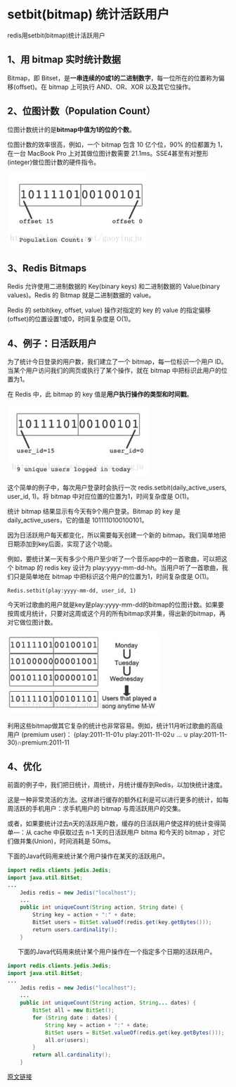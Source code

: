 # setbit(bitmap) 统计活跃用户

redis用setbit(bitmap)统计活跃用户

## 1、用 bitmap 实时统计数据

Bitmap，即 Bitset，是**一串连续的0或1的二进制数字**，每一位所在的位置称为偏移(offset)。在 bitmap 上可执行 AND、OR、XOR 以及其它位操作。

## 2、位图计数（Population Count）

位图计数统计的是**bitmap中值为1的位的个数**。

位图计数的效率很高，例如，一个 bitmap 包含 10 亿个位，90% 的位都置为 1，在一台 MacBook Pro 上对其做位图计数需要 21.1ms。SSE4甚至有对整形(integer)做位图计数的硬件指令。

![redisbitmap01](./image/redisbitmap01.png)

## 3、Redis Bitmaps

Redis 允许使用二进制数据的 Key(binary keys) 和二进制数据的 Value(binary values)。Redis 的 Bitmap 就是二进制数据的 value。

Redis 的 setbit(key, offset, value) 操作对指定的 key 的 value 的指定偏移(offset)的位置设置1或0，时间复杂度是 O(1)。

## 4、例子：日活跃用户

为了统计今日登录的用户数，我们建立了一个 bitmap，每一位标识一个用户 ID。当某个用户访问我们的网页或执行了某个操作，就在 bitmap 中把标识此用户的位置为1。

在 Redis 中，此 bitmap 的 key 值是**用户执行操作的类型和时间戳**。

![redisbitmap02](./image/redisbitmap02.png)

这个简单的例子中，每次用户登录时会执行一次 redis.setbit(daily_active_users, user_id, 1)。将 bitmap 中对应位置的位置为1，时间复杂度是 O(1)。

统计 bitmap 结果显示有今天有9个用户登录。Bitmap 的 key 是 daily_active_users，它的值是 1011110100100101。
                
因为日活跃用户每天都变化，所以需要每天创建一个新的 bitmap。我们简单地把日期添加到key后面，实现了这个功能。

例如，要统计某一天有多少个用户至少听了一个音乐app中的一首歌曲，可以把这个 bitmap 的 redis key 设计为 play:yyyy-mm-dd-hh。当用户听了一首歌曲，我们只是简单地在 bitmap 中把标识这个用户的位置为1，时间复杂度是 O(1)。

	Redis.setbit(play:yyyy-mm-dd, user_id, 1)

今天听过歌曲的用户就是key是play:yyyy-mm-dd的bitmap的位图计数。如果要按周或月统计，只要对这周或这个月的所有bitmap求并集，得出新的bitmap，再对它做位图计数。

![redisbitmap03](./image/redisbitmap03.png)
        
利用这些bitmap做其它复杂的统计也非常容易。例如，统计11月听过歌曲的高级用户 (premium user)：
(play:2011-11-01∪ play:2011-11-02∪ … ∪ play:2011-11-30)∩premium:2011-11

## 4、优化

前面的例子中，我们把日统计，周统计，月统计缓存到Redis，以加快统计速度。

这是一种非常灵活的方法。这样进行缓存的额外红利是可以进行更多的统计，如每周活跃的手机用户：求手机用户的 bitmap 与周活跃用户的交集。

或者，如果要统计过去n天的活跃用户数，缓存的日活跃用户使这样的统计变得简单—：从 cache 中获取过去 n-1 天的日活跃用户 bitma 和今天的 bitmap ，对它们做并集(Union)，时间消耗是 50ms。

下面的Java代码用来统计某个用户操作在某天的活跃用户。

```java
import redis.clients.jedis.Jedis;  
import java.util.BitSet;  
...  
    Jedis redis = new Jedis("localhost");  
    ...  
    public int uniqueCount(String action, String date) {  
        String key = action + ":" + date;  
        BitSet users = BitSet.valueOf(redis.get(key.getBytes()));  
        return users.cardinality();  
    }
```
     
下面的Java代码用来统计某个用户操作在一个指定多个日期的活跃用户。

```java
import redis.clients.jedis.Jedis;
import java.util.BitSet;
...
    Jedis redis = new Jedis("localhost");
    ...
    public int uniqueCount(String action, String... dates) {
        BitSet all = new BitSet();
        for (String date : dates) {
            String key = action + ":" + date;
            BitSet users = BitSet.valueOf(redis.get(key.getBytes()));
            all.or(users);
        }
        return all.cardinality();
    }  
```

[原文链接](https://www.cnblogs.com/devilwind/p/7374017.html)
